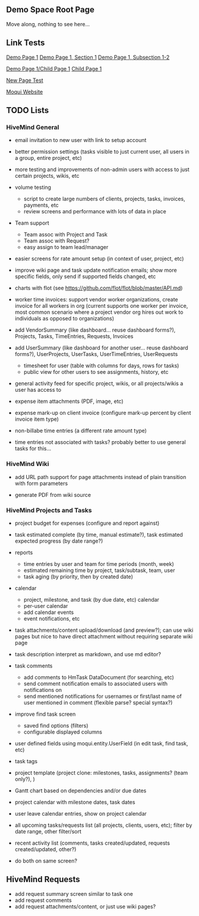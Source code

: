 
## Demo Space Root Page

Move along, nothing to see here...

## Link Tests

[Demo Page 1](DEMO/Demo%20Page%201)
[Demo Page 1, Section 1](DEMO/Demo%20Page%201#Section1)
[Demo Page 1, Subsection 1-2](DEMO/Demo%20Page%201#Section12)

[Demo Page 1/Child Page 1](DEMO/Demo%20Page%201/Child%20Page%201)
[Child Page 1](DEMO/Child%20Page%201)

[New Page Test](DEMO/New%20Page%20Test)

[Moqui Website](http://www.moqui.org)

## TODO Lists

### HiveMind General

* email invitation to new user with link to setup account

* better permission settings (tasks visible to just current user, all users in a group, entire project, etc)
* more testing and improvements of non-admin users with access to just certain projects, wikis, etc

* volume testing
    * script to create large numbers of clients, projects, tasks, invoices, payments, etc
    * review screens and performance with lots of data in place

* Team support
    * Team assoc with Project and Task
    * Team assoc with Request?
    * easy assign to team lead/manager

* easier screens for rate amount setup (in context of user, project, etc)

* improve wiki page and task update notification emails; show more specific fields, only send if supported fields changed, etc

* charts with flot (see https://github.com/flot/flot/blob/master/API.md)

* worker time invoices: support vendor worker organizations, create invoice for all workers in org (current supports one worker
  per invoice, most common scenario where a project vendor org hires out work to individuals as opposed to organizations)

* add VendorSummary (like dashboard... reuse dashboard forms?), Projects, Tasks, TimeEntries, Requests, Invoices
* add UserSummary (like dashboard for another user... reuse dashboard forms?), UserProjects, UserTasks, UserTimeEntries, UserRequests
    * timesheet for user (table with columns for days, rows for tasks)
    * public view for other users to see assignments, history, etc

* general activity feed for specific project, wikis, or all projects/wikis a user has access to

* expense item attachments (PDF, image, etc)
* expense mark-up on client invoice (configure mark-up percent by client invoice item type)

* non-billabe time entries (a different rate amount type)
* time entries not associated with tasks? probably better to use general tasks for this...

### HiveMind Wiki

* add URL path support for page attachments instead of plain transition with form parameters

* generate PDF from wiki source

### HiveMind Projects and Tasks

* project budget for expenses (configure and report against)
* task estimated complete (by time, manual estimate?), task estimated expected progress (by date range?)

* reports
    * time entries by user and team for time periods (month, week)
    * estimated remaining time by project, task/subtask, team, user
    * task aging (by priority, then by created date)

* calendar
    * project, milestone, and task (by due date, etc) calendar
    * per-user calendar
    * add calendar events
    * event notifications, etc

* task attachments/content upload/download (and preview?); can use wiki pages but nice to have direct attachment without requiring separate wiki page
* task description interpret as markdown, and use md editor?

* task comments
    * add comments to HmTask DataDocument (for searching, etc)
    * send comment notification emails to associated users with notifications on
    * send mentioned notifications for usernames or first/last name of user mentioned in comment (flexible parse? special syntax?)

* improve find task screen
    * saved find options (filters)
    * configurable displayed columns

* user defined fields using moqui.entity.UserField (in edit task, find task, etc)
* task tags

* project template (project clone: milestones, tasks, assignments? (team only?), )

* Gantt chart based on dependencies and/or due dates
* project calendar with milestone dates, task dates
* user leave calendar entries, show on project calendar

* all upcoming tasks/requests list (all projects, clients, users, etc); filter by date range, other filter/sort
* recent activity list (comments, tasks created/updated, requests created/updated, other?)
* do both on same screen?

## HiveMind Requests

* add request summary screen similar to task one
* add request comments
* add request attachments/content, or just use wiki pages?

                        
